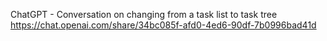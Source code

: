 ChatGPT - Conversation on changing from a task list to task tree
	https://chat.openai.com/share/34bc085f-afd0-4ed6-90df-7b0996bad41d